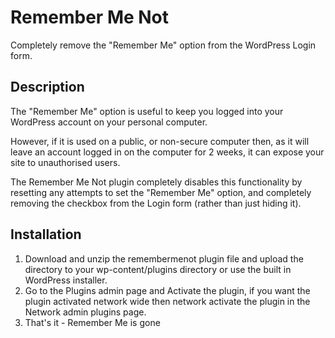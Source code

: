 # Remember Me Not

Completely remove the "Remember Me" option from the WordPress Login form.

## Description

The "Remember Me" option is useful to keep you logged into your WordPress account on your personal computer.

However, if it is used on a public, or non-secure computer then, as it will leave an account logged in on the computer for 2 weeks, it can expose your site to unauthorised users.

The Remember Me Not plugin completely disables this functionality by resetting any attempts to set the "Remember Me" option, and completely removing the checkbox from the Login form (rather than just hiding it).

## Installation

1. Download and unzip the remembermenot plugin file and upload the directory to your wp-content/plugins directory or use the built in WordPress installer.
1. Go to the Plugins admin page and Activate the plugin, if you want the plugin activated network wide then network activate the plugin in the Network admin plugins page.
1. That's it - Remember Me is gone